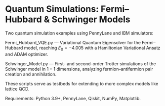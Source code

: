 # Quantum Simulations: Fermi–Hubbard & Schwinger Models

Two quantum simulation examples using PennyLane and IBM simulators:

Fermi_Hubbard_VQE.py — Variational Quantum Eigensolver for the Fermi–Hubbard model, reaching 
$E_0 = -4.005$ with a Hamiltonian Variational Ansatz and ADAM optimizer.

Schwinger_Model.py — First- and second-order Trotter simulations of the Schwinger model in 
$1+1$ dimensions, analyzing fermion–antifermion pair creation and annihilation.

These scripts serve as testbeds for extending to more complex models like lattice QCD.

Requirements: Python 3.9+, PennyLane, Qiskit, NumPy, Matplotlib.
